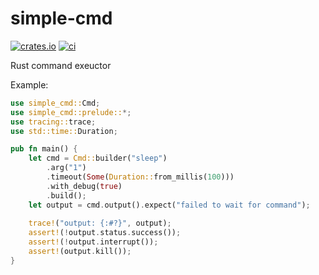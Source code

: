 # simple-cmd

[![crates.io](https://img.shields.io/crates/v/simple-cmd.svg)](https://crates.io/crates/simple-cmd/)
[![ci](https://github.com/sephiroth74/simple-cmd/actions/workflows/rust.yml/badge.svg?branch=main)](https://github.com/sephiroth74/simple-cmd/actions/workflows/rust.yml)

Rust command exeuctor

Example:

```rust
use simple_cmd::Cmd;
use simple_cmd::prelude::*;
use tracing::trace;
use std::time::Duration;

pub fn main() {
    let cmd = Cmd::builder("sleep")
        .arg("1")
        .timeout(Some(Duration::from_millis(100)))
        .with_debug(true)
        .build();
    let output = cmd.output().expect("failed to wait for command");
    
    trace!("output: {:#?}", output);
    assert!(!output.status.success());
    assert!(!output.interrupt());
    assert!(output.kill());
}
```
